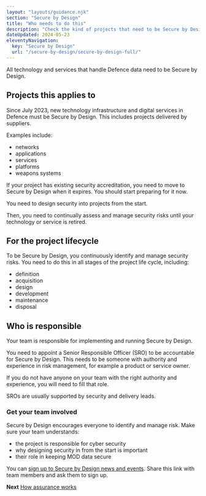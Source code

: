 ```yaml
---
layout: "layouts/guidance.njk"
section: "Secure by Design"
title: "Who needs to do this"
description: "Check the kind of projects that need to be Secure by Design and who in your team is responsible."
dateUpdated: 2024-05-23
eleventyNavigation:
  key: "Secure by Design"
  url: "/secure-by-design/secure-by-design-full/"
---
```


All technology and services that handle Defence data need to be Secure by Design. 

## Projects this applies to

Since July 2023, new technology infrastructure and digital services in Defence must be Secure by Design. This includes projects delivered by suppliers.

Examples include: 

- networks
- applications
- services
- platforms
- weapons systems

If your project has existing security accreditation, you need to move to Secure by Design when it expires. You should start preparing for it now.

You need to design security into projects from the start. 

Then, you need to continually assess and manage security risks until your technology or service is retired.  


## For the project lifecycle

To be Secure by Design, you continuously identify and manage security risks. You need to do this in all stages of the project life cycle, including:

- definition
- acquisition
- design 
- development
- maintenance
- disposal


## Who is responsible

Your team is responsible for implementing and running Secure by Design.

You need to appoint a Senior Responsible Officer (SRO) to be accountable for Secure by Design. This needs to be someone with authority and experience in risk management, for example a product or service owner. 

If you do not have anyone on your team with the right authority and experience, you will need to fill that role. 

SROs are usually supported by security and delivery leads. 

### Get your team involved

Secure by Design encourages everyone to identify and manage risk. Make sure your team understands:

- the project is responsible for cyber security
- why designing security in from the start is important
- their role in keeping MOD data secure

You can [sign up to Secure by Design news and events](). Share this link with team members and ask them to sign up. 


**Next**
[How assurance works]()
